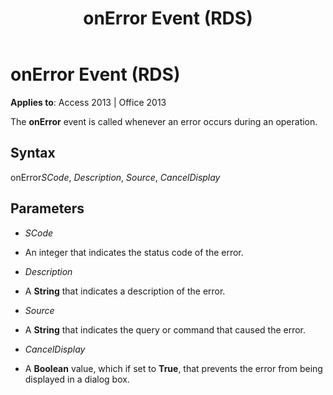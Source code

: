 ﻿---
title: onError Event (RDS)
TOCTitle: onError Event (RDS)
ms:assetid: e26a3f7f-0f00-919a-65ad-bf39ffb83e92
ms:mtpsurl: https://msdn.microsoft.com/en-us/library/JJ250153(v=office.15)
ms:contentKeyID: 48548292
ms.date: 09/18/2015
mtps_version: v=office.15
---

# onError Event (RDS)


**Applies to**: Access 2013 | Office 2013

The **onError** event is called whenever an error occurs during an operation.

## Syntax

onError*SCode*, *Description*, *Source*, *CancelDisplay*

## Parameters

  - *SCode*

  - An integer that indicates the status code of the error.

  - *Description*

  - A **String** that indicates a description of the error.

  - *Source*

  - A **String** that indicates the query or command that caused the error.

  - *CancelDisplay*

  - A **Boolean** value, which if set to **True**, that prevents the error from being displayed in a dialog box.

